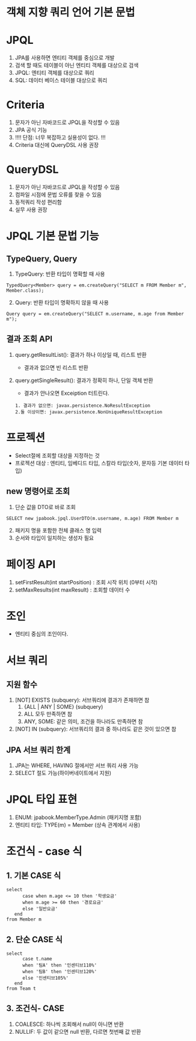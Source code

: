 # 객체 지향 쿼리 언어 기본 문법


# JPQL
1. JPA를 사용하면 엔티티 객체를 중심으로 개발
2. 검색 할 때도  테이블이 아닌 엔티티 객체를 대상으로 검색
3. JPQL: 엔티티 객체를 대상으로 쿼리
4. SQL: 데이터 베이스 테이블 대상으로 쿼리 

# Criteria
1. 문자가 아닌 자바코드로 JPQL을 작성할 수 있음
2. JPA 공식 기능
3. !!!! 단점: 너무 복잡하고 실용성이 없다. !!!
4. Criteria 대신에 QueryDSL 사용 권장

# QueryDSL
1. 문자가 아닌 자바코드로 JPQL을 작성할 수 있음
2. 컴파일 시점에 문법 오류를 찾을 수 있음
3. 동적쿼리 작성 편리함
4. 실무 사용 권장


# JPQL 기본 문법 기능

## TypeQuery, Query

1. TypeQuery: 반환 타입이 명확할 때 사용
```
TypedQuery<Member> query = em.createQuery("SELECT m FROM Member m", Member.class);

```
2. Query: 반환 타입이 명확하지 않을 때 사용
```
Query query = em.createQuery("SELECT m.username, m.age from Member m");
```

## 결과 조회 API
1. query.getResultList(): 결과가 하나 이상일 때, 리스트 반환
   - 결과과 없으면 빈 리스트 반환

2. query.getSingleResult(): 결과가 정확히 하나, 단일 객체 반환
   - 결과가 안나오면 Exceiption 터트린다.
   ```
   1. 결과가 없으면: javax.persistence.NoResultException
   2.둘 이상이면: javax.persistence.NonUniqueResultException
   ```
   
# 프로젝션
- Select절에 조회할 대상을 지정하는 것
- 프로젝션 대상 : 엔티티, 임베디드 타입, 스칼라 타입(숫자, 문자등 기본 데이터 타입)

## new 명령어로 조회
1. 단순 값을 DTO로 바로 조회
```
SELECT new jpabook.jpql.UserDTO(m.username, m.age) FROM Member m
```
2. 패키지 명을 포함한 전체 클래스 명 입력
3. 순서와 타입이 일치하는 생성자 필요

# 페이징 API
1. setFirstResult(int startPosition) : 조회 시작 위치 (0부터 시작)
2. setMaxResults(int maxResult) : 조회할 데이터 수

# 조인
- 엔티티 중심의 조인이다.

# 서브 쿼리

## 지원 함수
1. [NOT] EXISTS (subquery): 서브쿼리에 결과가 존재하면 참
   1. {ALL | ANY | SOME} (subquery)
   2. ALL 모두 만족하면 참
   3. ANY, SOME: 같은 의미, 조건을 하나라도 만족하면 참
2. [NOT] IN (subquery): 서브쿼리의 결과 중 하나라도 같은 것이 있으면 참

## JPA 서브 쿼리 한계
1. JPA는 WHERE, HAVING 절에서만 서브 쿼리 사용 가능
2. SELECT 절도 가능(하이버네이트에서 지원)


# JPQL 타입 표현
1. ENUM: jpabook.MemberType.Admin (패키지명 포함)
2. 엔티티 타입: TYPE(m) = Member (상속 관계에서 사용)

# 조건식 - case 식
## 1. 기본 CASE 식
```
select
      case when m.age <= 10 then '학생요금'
      when m.age >= 60 then '경로요금'
      else '일반요금'
   end
from Member m
```
## 2. 단순 CASE 식
```
select
      case t.name
      when '팀A' then '인센티브110%'
      when '팀B' then '인센티브120%'
      else '인센티브105%'
   end
from Team t
```

## 3. 조건식- CASE
1. COALESCE: 하나씩 조회해서 null이 아니면 반환
2. NULLIF: 두 값이 같으면 null 반환, 다르면 첫번째 값 반환
